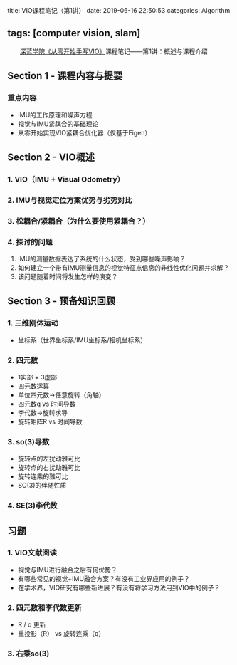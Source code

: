 title: VIO课程笔记（第1讲）
date: 2019-06-16 22:50:53
categories: Algorithm

tags: [computer vision, slam]
---
　　[深蓝学院《从零开始手写VIO》](http://www.shenlanxueyuan.com/course/160)课程笔记——第1讲：概述与课程介绍
<!-- more -->
## Section 1 - 课程内容与提要

### 重点内容

- IMU的工作原理和噪声方程
- 视觉与IMU紧耦合的基础理论
- 从零开始实现VIO紧耦合优化器（仅基于Eigen）

## Section 2 - VIO概述

### 1. VIO（IMU + Visual Odometry）

### 2. IMU与视觉定位方案优势与劣势对比

### 3. 松耦合/紧耦合（为什么要使用紧耦合？）

### 4. 探讨的问题

1. IMU的测量数据表达了系统的什么状态，受到哪些噪声影响？
2. 如何建立一个带有IMU测量信息的视觉特征点信息的非线性优化问题并求解？
3. 该问题随着时间将发生怎样的演变？

## Section 3 - 预备知识回顾

### 1. 三维刚体运动

- 坐标系（世界坐标系/IMU坐标系/相机坐标系）

### 2. 四元数

- 1实部 + 3虚部
- 四元数运算
- 单位四元数->任意旋转（角轴）
- 四元数q vs 时间导数
- 李代数->旋转求导
- 旋转矩阵R vs 时间导数

### 3. so(3)导数

- 旋转点的左扰动雅可比
- 旋转点的右扰动雅可比
- 旋转连乘的雅可比
- SO(3)的伴随性质

### 4. SE(3)李代数

## 习题

### 1. VIO文献阅读

- 视觉与IMU进行融合之后有何优势？
- 有哪些常见的视觉+IMU融合方案？有没有工业界应用的例子？
- 在学术界，VIO研究有哪些新进展？有没有将学习方法用到VIO中的例子？

### 2. 四元数和李代数更新

- R / q 更新
- 重投影（R） vs 旋转连乘（q）

### 3. 右乘so(3)